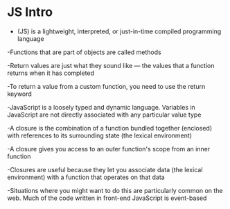 # JS Intro #

- (JS) is a lightweight, interpreted, or just-in-time compiled programming language

-Functions that are part of objects are called methods

-Return values are just what they sound like — the values that a function returns when it has completed

-To return a value from a custom function, you need to use the return keyword

-JavaScript is a loosely typed and dynamic language. Variables in JavaScript are not directly associated with any particular value type

-A closure is the combination of a function bundled together (enclosed) with references to its surrounding state (the lexical environment)

-A closure gives you access to an outer function's scope from an inner function

-Closures are useful because they let you associate data (the lexical environment) with a function that operates on that data

-Situations where you might want to do this are particularly common on the web. Much of the code written in front-end JavaScript is event-based